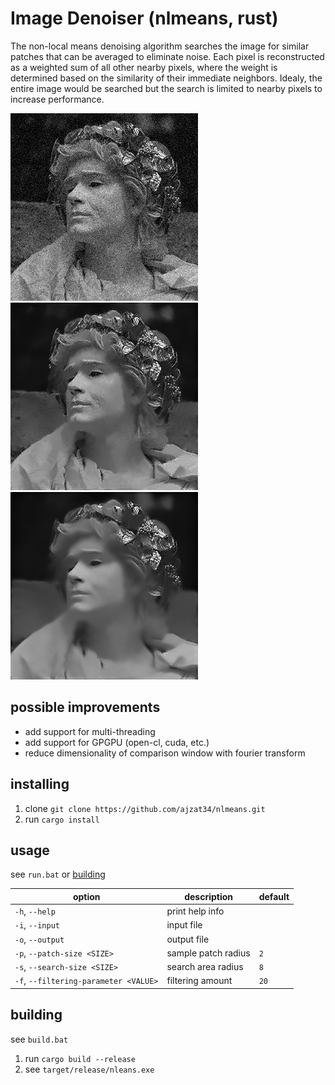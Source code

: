 # Image Denoiser (nlmeans, rust)
The non-local means denoising algorithm searches the image for similar patches that can be averaged to eliminate noise. Each pixel is reconstructed as a weighted sum of all other nearby pixels, where the weight is determined based on the similarity of their immediate neighbors. Idealy, the entire image would be searched but the search is limited to nearby pixels to increase performance.

![noisy image](noisy.jpg)
![denoised sharper](denoised_sharper.png)
![denoised softer](denoised_softer.png)

## possible improvements
* add support for multi-threading
* add support for GPGPU (open-cl, cuda, etc.)
* reduce dimensionality of comparison window with fourier transform

## installing
1) clone `git clone https://github.com/ajzat34/nlmeans.git`
2) run `cargo install`

## usage
see `run.bat` or [building](#building)

| option                                | description          | default      |
|---------------------------------------|----------------------|--------------|
| `-h`, `--help`                        | print help info      |              |
| `-i`, `--input`                       | input file           |              |
| `-o`, `--output`                      | output file          |              |
| `-p`, `--patch-size <SIZE>`           | sample patch radius  | `2`          |
| `-s`, `--search-size <SIZE>`          | search area radius   | `8`          |
| `-f`, `--filtering-parameter <VALUE>` | filtering amount     | `20`         |

## building
see `build.bat`
1) run `cargo build --release`
2) see `target/release/nleans.exe`
